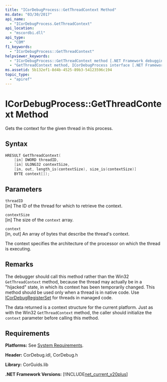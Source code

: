 ```yaml
---
title: "ICorDebugProcess::GetThreadContext Method"
ms.date: "03/30/2017"
api_name: 
  - "ICorDebugProcess.GetThreadContext"
api_location: 
  - "mscordbi.dll"
api_type: 
  - "COM"
f1_keywords: 
  - "ICorDebugProcess::GetThreadContext"
helpviewer_keywords: 
  - "ICorDebugProcess::GetThreadContext method [.NET Framework debugging]"
  - "GetThreadContext method, ICorDebugProcess interface [.NET Framework debugging]"
ms.assetid: 5b132ef1-8d4b-4525-89b3-54123596c194
topic_type: 
  - "apiref"
---
```

# ICorDebugProcess::GetThreadContext Method
Gets the context for the given thread in this process.  
  
## Syntax  
  
```cpp  
HRESULT GetThreadContext(  
    [in] DWORD threadID,  
    [in] ULONG32 contextSize,  
    [in, out, length_is(contextSize), size_is(contextSize)]  
    BYTE context[]);  
```  
  
## Parameters  
 `threadID`  
 [in] The ID of the thread for which to retrieve the context.  
  
 `contextSize`  
 [in] The size of the `context` array.  
  
 `context`  
 [in, out] An array of bytes that describe the thread's context.  
  
 The context specifies the architecture of the processor on which the thread is executing.  
  
## Remarks  
 The debugger should call this method rather than the Win32 `GetThreadContext` method, because the thread may actually be in a "hijacked" state, in which its context has been temporarily changed. This method should be used only when a thread is in native code. Use [ICorDebugRegisterSet](icordebugregisterset-interface.md) for threads in managed code.  
  
 The data returned is a context structure for the current platform. Just as with the Win32 `GetThreadContext` method, the caller should initialize the `context` parameter before calling this method.  
  
## Requirements  
 **Platforms:** See [System Requirements](../../get-started/system-requirements.md).  
  
 **Header:** CorDebug.idl, CorDebug.h  
  
 **Library:** CorGuids.lib  
  
 **.NET Framework Versions:** [!INCLUDE[net_current_v20plus](../../../../includes/net-current-v20plus-md.md)]
